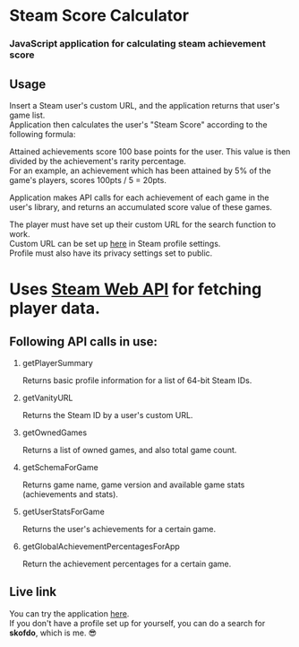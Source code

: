 # Steam Score Calculator

### JavaScript application for calculating steam achievement score

## Usage

Insert a Steam user's custom URL, and the application returns that user's game list.  
Application then calculates the user's "Steam Score" according to the following formula:  

Attained achievements score 100 base points for the user. This value is then divided by the achievement's rarity percentage.  
For an example, an achievement which has been attained by 5% of the game's players, scores 100pts / 5 = 20pts.

Application makes API calls for each achievement of each game in the user's library, and returns an accumulated score value of these games.

The player must have set up their custom URL for the search function to work.  
Custom URL can be set up [here](http://steamcommunity.com/my/edit/) in Steam profile settings.  
Profile must also have its privacy settings set to public.

# Uses [Steam Web API](https://steamcommunity.com/dev) for fetching player data.
## Following API calls in use:
1. getPlayerSummary

   Returns basic profile information for a list of 64-bit Steam IDs.

2. getVanityURL

   Returns the Steam ID by a user's custom URL.

3. getOwnedGames

   Returns a list of owned games, and also total game count.

4. getSchemaForGame

   Returns game name, game version and available game stats (achievements and stats).

5. getUserStatsForGame

   Returns the user's achievements for a certain game.

6. getGlobalAchievementPercentagesForApp  

   Return the achievement percentages for a certain game.


## Live link

You can try the application [here](http://matiasraisanen.com/steamscore/).  
If you don't have a profile set up for yourself, you can do a search for **skofdo**, which is me. 😎
